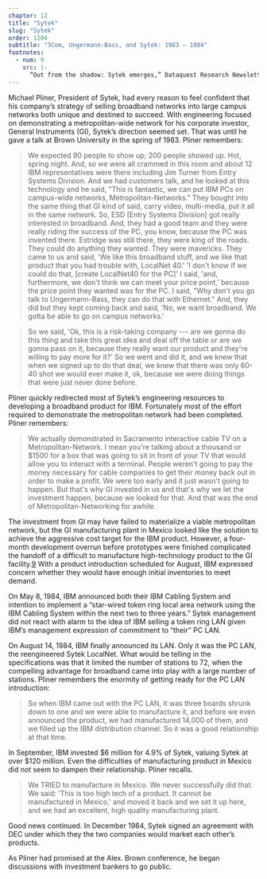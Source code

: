```yaml
---
chapter: 12
title: "Sytek"
slug: "Sytek"
order: 1204
subtitle: "3Com, Ungermann-Bass, and Sytek: 1983 – 1984"
footnotes:
  - num: 9
    src: |-
      “Out from the shadow: Sytek emerges,” Dataquest Research Newsletter, Feb. 1986  
---
```


Michael Pliner, President of Sytek, had every reason to feel confident that his company’s strategy of selling broadband networks into large campus networks both unique and destined to succeed. With engineering focused on demonstrating a metropolitan-wide network for his corporate investor, General Instruments (GI), Sytek’s direction seemed set. That was until he gave a talk at Brown University in the spring of 1983. Pliner remembers:

>We expected 90 people to show up; 200 people showed up. Hot, spring night. And, so we were all crammed in this room and about 12 IBM representatives were there including Jim Turner from Entry Systems Division. And we had customers talk, and he looked at this technology and he said, "This is fantastic, we can put IBM PCs on campus-wide networks, Metropolitan-Networks." They bought into the same thing that GI kind of said, carry video, multi-media, put it all in the same network. So, ESD [Entry Systems Division] got really interested in broadband.  And, they had a good team and they were really riding the success of the PC, you know, because the PC was invented there. Estridge was still there, they were king of the roads. They could do anything they wanted. They were mavericks. They came to us and said, 'We like this broadband stuff, and we like that product that you had trouble with, LocalNet 40.' 'I don't know if we could do that, [create LocalNet40 for the PC]' I said, 'and, furthermore, we don't think we can meet your price point,' because the price point they wanted was for the PC. I said, "Why don't you go talk to Ungermann-Bass, they can do that with Ethernet."  And, they did but they kept coming back and said, 'No, we want broadband. We gotta be able to go on campus networks.'

>So we said, 'Ok, this is a risk-taking company --- are we gonna do this thing and take this great idea and deal off the table or are we gonna pass on it, because they really want our product and they're willing to pay more for it?' So we went and did it, and we knew that when we signed up to do that deal, we knew that there was only 60-40 shot we would ever make it, ok, because we were doing things that were just never done before.

Pliner quickly redirected most of Sytek’s engineering resources to developing a broadband product for IBM. Fortunately most of the effort required to demonstrate the metropolitan network had been completed. Pliner remembers:

>We actually demonstrated in Sacramento interactive cable TV on a Metropolitan-Network. I mean you're talking about a thousand or $1500 for a box that was going to sit in front of your TV that would allow you to interact with a terminal. People weren't going to pay the money necessary for cable companies to get their money back out in order to make a profit. We were too early and it just wasn't going to happen. But that's why GI invested in us and that's why we let the investment happen, because we looked for that. And that was the end of Metropolitan-Networking for awhile.

The investment from GI may have failed to materialize a viable metropolitan network, but the GI manufacturing plant in Mexico looked like the solution to achieve the aggressive cost target for the IBM product. However, a four-month development overrun before prototypes were finished complicated the handoff of a difficult to manufacture high-technology product to the GI facility.<a name="fnloc9" href="#fn9">9</a>  With a product introduction scheduled for August, IBM expressed concern whether they would have enough initial inventories to meet demand.

On May 8, 1984, IBM announced both their IBM Cabling System and intention to implement a “star-wired token ring local area network using the IBM Cabling System within the next two to three years.” Sytek management did not react with alarm to the idea of IBM selling a token ring LAN given IBM’s management expression of commitment to “their” PC LAN.

On August 14, 1984, IBM finally announced its LAN. Only it was the PC LAN, the reengineered Sytek LocalNet. What would be telling in the specifications was that it limited the number of stations to 72, when the compelling advantage for broadband came into play with a large number of stations. Pliner remembers the enormity of getting ready for the PC LAN introduction:

>So when IBM came out with the PC LAN, it was three boards shrunk down to one and we were able to manufacture it, and before we even announced the product, we had manufactured 14,000 of them, and we filled up the IBM distribution channel. So it was a good relationship at that time.

In September, IBM invested $6 million for 4.9% of Sytek, valuing Sytek at over $120 million. Even the difficulties of manufacturing product in Mexico did not seem to dampen their relationship. Pliner recalls.

>We TRIED to manufacture in Mexico. We never successfully did that. We said: 'This is too high tech of a product. It cannot be manufactured in Mexico,' and moved it back and we set it up here, and we had an excellent, high quality manufacturing plant.

Good news continued. In December 1984, Sytek signed an agreement with DEC under which they the two companies would market each other’s products.

As Pliner had promised at the Alex. Brown conference, he began discussions with investment bankers to go public.
